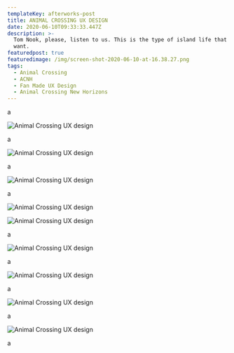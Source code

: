 ```yaml
---
templateKey: afterworks-post
title: ANIMAL CROSSING UX DESIGN
date: 2020-06-10T09:33:33.447Z
description: >-
  Tom Nook, please, listen to us. This is the type of island life that we all
  want.
featuredpost: true
featuredimage: /img/screen-shot-2020-06-10-at-16.38.27.png
tags:
  - Animal Crossing
  - ACNH
  - Fan Made UX Design
  - Animal Crossing New Horizons
---
```

a

![Animal Crossing UX design](/img/craft-before.jpeg "Item Crafting Screen")

a

![Animal Crossing UX design](/img/craft.jpg "Item Crafting Screen Redesign")

a

![Animal Crossing UX design](/img/grab-item-before.jpeg "Grab Item Screen")

a

![Animal Crossing UX design](/img/grab-item.jpg "Grab Item Screen Redesign")

![Animal Crossing UX design](/img/grab-item-5.jpg "Grab Item Screen Redesign")

a

![Animal Crossing UX design](/img/sort-inventory-before.jpeg "Inventory Screen without Sorting Feature")

a

![Animal Crossing UX design](/img/sort-inventory.jpg "Inventory Screen with Sorting Feature")

a

![Animal Crossing UX design](/img/tools-hp-before.jpeg "Invisible Tools HP")

a

![Animal Crossing UX design](/img/tools-hp.jpg "Visible Tools HP")

a
